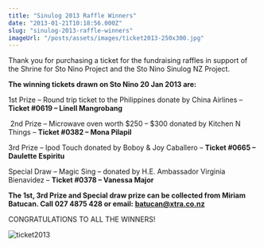 ```yaml
---
title: "Sinulog 2013 Raffle Winners"
date: "2013-01-21T10:18:56.000Z"
slug: "sinulog-2013-raffle-winners"
imageUrl: "/posts/assets/images/ticket2013-250x300.jpg"
---
```


Thank you for purchasing a ticket for the fundraising raffles in support of the Shrine for Sto Nino Project and the Sto Nino Sinulog NZ Project.

**The winning tickets drawn on Sto Nino 20 Jan 2013 are:**

1st Prize – Round trip ticket to the Philippines donate by China Airlines – **Ticket #0619 – Linell Mangrobang**

 2nd Prize – Microwave oven worth $250 – $300 donated by Kitchen N Things – **Ticket #0382 – Mona Pilapil**

3rd Prize – Ipod Touch donated by Boboy & Joy Caballero – **Ticket #0665 – Daulette Espiritu**

Special Draw – Magic Sing – donated by H.E. Ambassador Virginia Bienavidez – **Ticket #0378 – Vanessa Major**

**The 1st, 3rd Prize and Special draw prize can be collected from Miriam Batucan. Call 027 4875 428 or email: [batucan@xtra.co.nz](mailto:batucan@xtra.co.nz)**

CONGRATULATIONS TO ALL THE WINNERS!

![ticket2013](https://i0.wp.com/santonino-nz.org/wp-content/uploads/2013/01/ticket2013-250x300.jpg?resize=438%2C524)